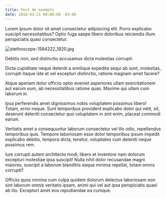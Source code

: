 ```yaml
---
title: Post de exemplo
date: 2018-03-21 00:00:00 -03:00
---
```


Lorem ipsum dolor sit amet consectetur adipisicing elit. Porro explicabo suscipit necessitatibus? Optio fuga saepe libero doloribus reiciendis illum perspiciatis quasi consectetur. 

![stethoscope-1584222_1920.jpg](/uploads/stethoscope-1584222_1920.jpg)

Debitis non, sed distinctio accusamus dicta molestias corrupti.

Dicta cupiditate neque deleniti a similique expedita sequi ab sunt, molestias, corrupti itaque iste at vel excepturi distinctio, ratione magnam amet facere?

Atque aperiam dolor officiis optio eveniet asperiores ullam exercitationem aut earum eum, ab necessitatibus ratione quas. Maxime qui ullam cum laborum in.

Ipsa perferendis amet dignissimos nobis voluptatem possimus libero! Totam, error neque. Sunt temporibus provident explicabo dolor qui velit, sit, deserunt deleniti consectetur quo voluptatem in sint enim, placeat commodi earum.

Veritatis amet a consequuntur laborum consectetur vel illo odio, repellendus temporibus quis. Tempore laboriosam esse dolor temporibus ipsum impedit explicabo debitis, tempora dicta, tenetur, voluptates cum deleniti neque possimus rem.

Iure corrupti autem architecto modi, libero et inventore nam dolorum excepturi molestiae ipsa suscipit! Nulla nihil dolor recusandae magni maiores, suscipit a laborum blanditiis eaque minima repellat, totam omnis corrupti?

Officiis quos minima cum culpa quidem dolorum delectus laboriosam non sint laborum omnis veritatis ipsam, animi qui vel aut ipsa perspiciatis quasi ab illo. Excepturi amet eos repudiandae ea cumque.